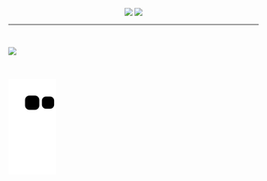 
<p align = "center">
  <img src = "https://github-readme-stats.vercel.app/api?username=ARMoreno99&show_icons=true&theme=bear" width = 400>
  <img src="https://github-readme-stats.vercel.app/api/top-langs/?username=ARMoreno99&layout=compact&langs_count=7&theme=dracula" width = 400>
</p>


----------------------------------------------------------------------
<div style="display: inline_block"><br>
</div>
  
<div> 
  
  <a href="https://www.linkedin.com/in/alerodriguezm99" target="_blank"><img src="https://img.shields.io/badge/-LinkedIn-%230077B5?style=for-the-badge&logo=linkedin&logoColor=white" target="_blank"></a> 

<div style="display: inline_block"><br>


  ![Snake animation](https://github.com/rafaballerini/rafaballerini/blob/output/github-contribution-grid-snake.svg)

